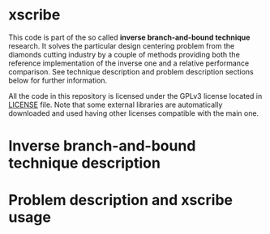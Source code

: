 # xscribe

This code is part of the so called **inverse branch-and-bound technique** research. It solves the particular design centering problem from the diamonds cutting industry by a couple of methods providing both the reference implementation of the inverse one and a relative performance comparison. See technique description and problem description sections below for further information.

All the code in this repository is licensed under the GPLv3 license located in [LICENSE](LICENSE) file. Note that some external libraries are automatically downloaded and used having other licenses compatible with the main one.

# Inverse branch-and-bound technique description

# Problem description and xscribe usage
